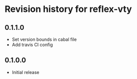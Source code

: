 # Revision history for reflex-vty

## 0.1.1.0

* Set version bounds in cabal file
* Add travis CI config

## 0.1.0.0

* Initial release
